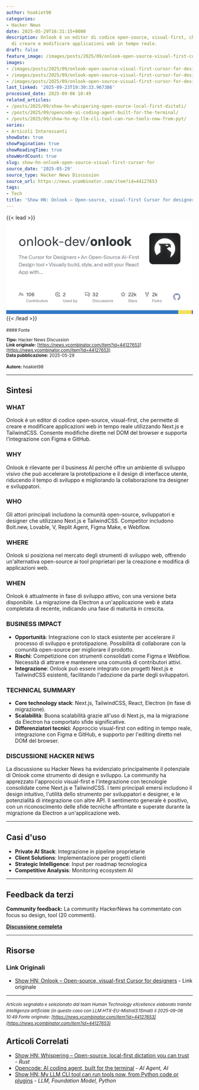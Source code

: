 ```yaml
---
author: hoakiet98
categories:
- Hacker News
date: 2025-05-29T16:31:15+0000
description: Onlook è un editor di codice open-source, visual-first, che permette
  di creare e modificare applicazioni web in tempo reale.
draft: false
feature_image: /images/posts/2025/09/onlook-open-source-visual-first-cursor-for-designers-featured.webp
images:
- /images/posts/2025/09/onlook-open-source-visual-first-cursor-for-designers-featured.webp
- /images/posts/2025/09/onlook-open-source-visual-first-cursor-for-designers-2.webp
- /images/posts/2025/09/onlook-open-source-visual-first-cursor-for-designers-6.webp
last_linked: '2025-09-23T19:30:33.967386'
processed_date: 2025-09-06 10:49
related_articles:
- /posts/2025/09/show-hn-whispering-open-source-local-first-dictati/
- /posts/2025/09/opencode-ai-coding-agent-built-for-the-terminal/
- /posts/2025/09/show-hn-my-llm-cli-tool-can-run-tools-now-from-pyt/
series:
- Articoli Interessanti
showDate: true
showPagination: true
showReadingTime: true
showWordCount: true
slug: show-hn-onlook-open-source-visual-first-cursor-for
source_date: '2025-05-29'
source_type: Hacker News Discussion
source_url: https://news.ycombinator.com/item?id=44127653
tags:
- Tech
title: 'Show HN: Onlook – Open-source, visual-first Cursor for designers'
---
```


{{< lead >}}
![Featured image](/images/posts/2025/09/onlook-open-source-visual-first-cursor-for-designers-featured.webp)
{{< /lead >}}

<small>
#### Fonte

**Tipo:** Hacker News Discussion  
**Link originale:** [https://news.ycombinator.com/item?id=44127653](https://news.ycombinator.com/item?id=44127653)  
**Data pubblicazione:** 2025-05-29

**Autore:** hoakiet98</small>

---

## Sintesi

### **WHAT**
Onlook è un editor di codice open-source, visual-first, che permette di creare e modificare applicazioni web in tempo reale utilizzando Next.js e TailwindCSS. Consente modifiche dirette nel DOM del browser e supporta l'integrazione con Figma e GitHub.

### **WHY**
Onlook è rilevante per il business AI perché offre un ambiente di sviluppo visivo che può accelerare la prototipazione e il design di interfacce utente, riducendo il tempo di sviluppo e migliorando la collaborazione tra designer e sviluppatori.

### **WHO**
Gli attori principali includono la comunità open-source, sviluppatori e designer che utilizzano Next.js e TailwindCSS. Competitor includono Bolt.new, Lovable, V, Replit Agent, Figma Make, e Webflow.

### **WHERE**
Onlook si posiziona nel mercato degli strumenti di sviluppo web, offrendo un'alternativa open-source ai tool proprietari per la creazione e modifica di applicazioni web.

### **WHEN**
Onlook è attualmente in fase di sviluppo attivo, con una versione beta disponibile. La migrazione da Electron a un'applicazione web è stata completata di recente, indicando una fase di maturità in crescita.

### **BUSINESS IMPACT**
- **Opportunità**: Integrazione con lo stack esistente per accelerare il processo di sviluppo e prototipazione. Possibilità di collaborare con la comunità open-source per migliorare il prodotto.
- **Rischi**: Competizione con strumenti consolidati come Figma e Webflow. Necessità di attrarre e mantenere una comunità di contributori attivi.
- **Integrazione**: Onlook può essere integrato con progetti Next.js e TailwindCSS esistenti, facilitando l'adozione da parte degli sviluppatori.

### **TECHNICAL SUMMARY**
- **Core technology stack**: Next.js, TailwindCSS, React, Electron (in fase di migrazione).
- **Scalabilità**: Buona scalabilità grazie all'uso di Next.js, ma la migrazione da Electron ha comportato sfide significative.
- **Differenziatori tecnici**: Approccio visual-first con editing in tempo reale, integrazione con Figma e GitHub, e supporto per l'editing diretto nel DOM del browser.

### **DISCUSSIONE HACKER NEWS**
La discussione su Hacker News ha evidenziato principalmente il potenziale di Onlook come strumento di design e sviluppo. La community ha apprezzato l'approccio visual-first e l'integrazione con tecnologie consolidate come Next.js e TailwindCSS. I temi principali emersi includono il design intuitivo, l'utilità dello strumento per sviluppatori e designer, e le potenzialità di integrazione con altre API. Il sentimento generale è positivo, con un riconoscimento delle sfide tecniche affrontate e superate durante la migrazione da Electron a un'applicazione web.

---

## Casi d'uso

- **Private AI Stack**: Integrazione in pipeline proprietarie
- **Client Solutions**: Implementazione per progetti clienti
- **Strategic Intelligence**: Input per roadmap tecnologica
- **Competitive Analysis**: Monitoring ecosystem AI

---

## Feedback da terzi

**Community feedback:** La community HackerNews ha commentato con focus su design, tool (20 commenti).

**[Discussione completa](https://news.ycombinator.com/item?id=44127653)**

---


## Risorse

### Link Originali
- [Show HN: Onlook – Open-source, visual-first Cursor for designers](https://news.ycombinator.com/item?id=44127653) - Link originale


---

*<small>Articolo segnalato e selezionato dal team Human Technology eXcellence elaborato tramite intelligenza artificiale (in questo caso con LLM HTX-EU-Mistral3.1Small) il 2025-09-06 10:49
Fonte originale: [https://news.ycombinator.com/item?id=44127653](https://news.ycombinator.com/item?id=44127653)</small>*

## Articoli Correlati

- [Show HN: Whispering – Open-source, local-first dictation you can trust](/posts/2025/09/show-hn-whispering-open-source-local-first-dictati/) - *Rust*
- [Opencode: AI coding agent, built for the terminal](/posts/2025/09/opencode-ai-coding-agent-built-for-the-terminal/) - *AI Agent, AI*
- [Show HN: My LLM CLI tool can run tools now, from Python code or plugins](/posts/2025/09/show-hn-my-llm-cli-tool-can-run-tools-now-from-pyt/) - *LLM, Foundation Model, Python*